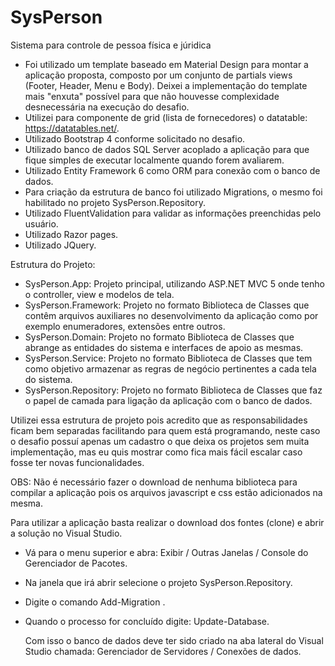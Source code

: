 # SysPerson
Sistema para controle de pessoa física e júridica

- Foi utilizado um template baseado em Material Design para montar a aplicação proposta, composto por um conjunto de partials views (Footer, Header, Menu e Body).
Deixei a implementação do template mais "enxuta" possível para que não houvesse complexidade desnecessária na execução do desafio.
- Utilizei para componente de grid (lista de fornecedores) o datatable: https://datatables.net/.
- Utilizado Bootstrap 4 conforme solicitado no desafio.
- Utilizado banco de dados SQL Server acoplado a aplicação para que fique simples de executar localmente quando forem avaliarem.
- Utilizado Entity Framework 6 como ORM para conexão com o banco de dados.
- Para criação da estrutura de banco foi utilizado Migrations, o mesmo foi habilitado no projeto SysPerson.Repository.
- Utilizado FluentValidation para validar as informações preenchidas pelo usuário.
- Utilizado Razor pages.
- Utilizado JQuery.

Estrutura do Projeto:

- SysPerson.App: Projeto principal, utilizando ASP.NET MVC 5 onde tenho o controller, view e modelos de tela.
- SysPerson.Framework: Projeto no formato Biblioteca de Classes que contêm arquivos auxiliares no desenvolvimento da aplicação como por exemplo enumeradores, 
                       extensões entre outros.
- SysPerson.Domain: Projeto no formato Biblioteca de Classes que abrange as entidades do sistema e interfaces de apoio as mesmas.
- SysPerson.Service: Projeto no formato Biblioteca de Classes que tem como objetivo armazenar as regras de negócio pertinentes a cada tela do sistema.
- SysPerson.Repository: Projeto no formato Biblioteca de Classes que faz o papel de camada para ligação da aplicação com o banco de dados. 

Utilizei essa estrutura de projeto pois acredito que as responsabilidades ficam bem separadas facilitando para quem está programando, neste caso o desafio possuí apenas
um cadastro o que deixa os projetos sem muita implementação, mas eu quis mostrar como fica mais fácil escalar caso fosse ter novas funcionalidades.

OBS: Não é necessário fazer o download de nenhuma biblioteca para compilar a aplicação pois os arquivos javascript e css estão adicionados na mesma.

Para utilizar a aplicação basta realizar o download dos fontes (clone) e abrir a solução no Visual Studio.

- Vá para o menu superior e abra: Exibir / Outras Janelas / Console do Gerenciador de Pacotes.
- Na janela que irá abrir selecione o projeto SysPerson.Repository.
- Digite o comando Add-Migration <nome-do-migration>.
- Quando o processo for concluído digite: Update-Database.
  
  Com isso o banco de dados deve ter sido criado na aba lateral do Visual Studio chamada: Gerenciador de Servidores / Conexões de dados.
  
  
